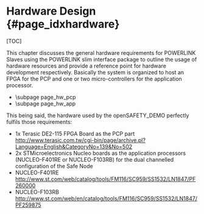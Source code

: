 Hardware Design {#page_idxhardware}
============

[TOC]

This chapter discusses the general hardware requirements for POWERLINK Slaves
using the POWERLINK slim interface package to outline the usage of hardware
resources and provide a reference point for hardware development respectively.
Basically the system is organized to host an
FPGA for the PCP and one or two micro-controllers for the application processor.

- \subpage page_hw_pcp
- \subpage page_hw_app

This being said, the hardware used by the openSAFETY_DEMO perfectly fulfils
those requirements:

 - 1x Terasic DE2-115 FPGA Board as the PCP part http://www.terasic.com.tw/cgi-bin/page/archive.pl?Language=English&CategoryNo=139&No=502
 - 2x STMicroelectronics Nucleo boards as the application processors (NUCLEO-F401RE or NUCLEO-F103RB) for the dual channelled configuration of the Safe Node
  - NUCLEO-F401RE http://www.st.com/web/catalog/tools/FM116/SC959/SS1532/LN1847/PF260000
  - NUCLEO-F103RB http://www.st.com/web/en/catalog/tools/FM116/SC959/SS1532/LN1847/PF259875
